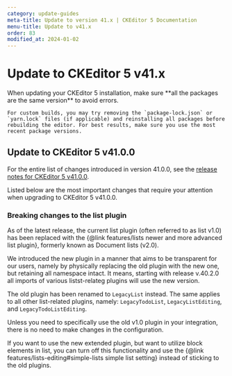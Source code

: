 ```yaml
---
category: update-guides
meta-title: Update to version 41.x | CKEditor 5 Documentation
menu-title: Update to v41.x
order: 83
modified_at: 2024-01-02
---
```


# Update to CKEditor&nbsp;5 v41.x

<info-box>
	When updating your CKEditor&nbsp;5 installation, make sure **all the packages are the same version** to avoid errors.

	For custom builds, you may try removing the `package-lock.json` or `yarn.lock` files (if applicable) and reinstalling all packages before rebuilding the editor. For best results, make sure you use the most recent package versions.
</info-box>

## Update to CKEditor&nbsp;5 v41.0.0

For the entire list of changes introduced in version 41.0.0, see the [release notes for CKEditor&nbsp;5 v41.0.0](https://github.com/ckeditor/ckeditor5/releases/tag/v41.0.0).

Listed below are the most important changes that require your attention when upgrading to CKEditor&nbsp;5 v41.0.0.

### Breaking changes to the list plugin

As of the latest release, the current list plugin (often referred to as list v1.0) has been replaced with the {@link features/lists newer and more advanced list plugin}, formerly known as Document lists (v2.0).

We introduced the new plugin in a manner that aims to be transparent for our users, namely by physically replacing the old plugin with the new one, but retaining all namespace intact. It means, starting with release v.40.2.0 all imports of various listst-relateg plugins will use the new version.

The old plugin has been renamed to `LegacyList` instead. The same applies to all other list-related plugins, namely: `LegacyTodoList`, `LegacyListEditing`, and `LegacyTodoListEditing`.

Unless you need to specifically use the old v1.0 plugin in your integration, there is no need to make changes in the configuration.

If you want to use the new extended plugin, but want to utilize block elements in list, you can turn off this functionality and use the {@link features/lists-editing#simple-lists simple list setting} instead of sticking to the old plugins.
